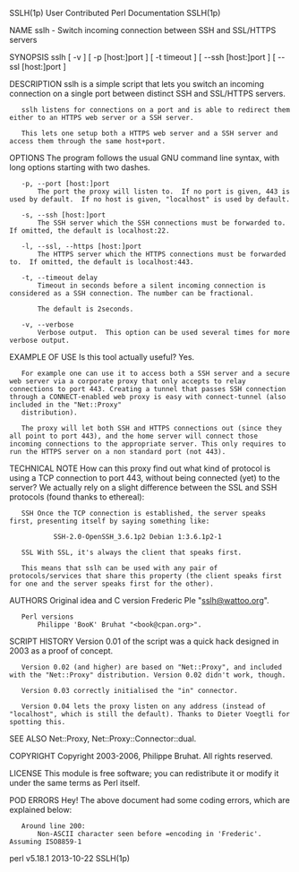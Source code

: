 SSLH(1p)                                                                                                                                  User Contributed Perl Documentation                                                                                                                                  SSLH(1p)

NAME
       sslh - Switch incoming connection between SSH and SSL/HTTPS servers

SYNOPSIS
       sslh [ -v ] [ -p [host:]port ] [ -t timeout ]
            [ --ssh [host:]port ] [ --ssl [host:]port ]

DESCRIPTION
       sslh is a simple script that lets you switch an incoming connection on a single port between distinct SSH and SSL/HTTPS servers.

       sslh listens for connections on a port and is able to redirect them either to an HTTPS web server or a SSH server.

       This lets one setup both a HTTPS web server and a SSH server and access them through the same host+port.

OPTIONS
       The program follows the usual GNU command line syntax, with long options starting with two dashes.

       -p, --port [host:]port
           The port the proxy will listen to.  If no port is given, 443 is used by default.  If no host is given, "localhost" is used by default.

       -s, --ssh [host:]port
           The SSH server which the SSH connections must be forwarded to.  If omitted, the default is localhost:22.

       -l, --ssl, --https [host:]port
           The HTTPS server which the HTTPS connections must be forwarded to.  If omitted, the default is localhost:443.

       -t, --timeout delay
           Timeout in seconds before a silent incoming connection is considered as a SSH connection. The number can be fractional.

           The default is 2seconds.

       -v, --verbose
           Verbose output.  This option can be used several times for more verbose output.

EXAMPLE OF USE
       Is this tool actually useful? Yes.

       For example one can use it to access both a SSH server and a secure web server via a corporate proxy that only accepts to relay connections to port 443. Creating a tunnel that passes SSH connection through a CONNECT-enabled web proxy is easy with connect-tunnel (also included in the "Net::Proxy"
       distribution).

       The proxy will let both SSH and HTTPS connections out (since they all point to port 443), and the home server will connect those incoming connections to the appropriate server. This only requires to run the HTTPS server on a non standard port (not 443).

TECHNICAL NOTE
       How can this proxy find out what kind of protocol is using a TCP connection to port 443, without being connected (yet) to the server?  We actually rely on a slight difference between the SSL and SSH protocols (found thanks to ethereal):

       SSH Once the TCP connection is established, the server speaks first, presenting itself by saying something like:

               SSH-2.0-OpenSSH_3.6.1p2 Debian 1:3.6.1p2-1

       SSL With SSL, it's always the client that speaks first.

       This means that sslh can be used with any pair of protocols/services that share this property (the client speaks first for one and the server speaks first for the other).

AUTHORS
       Original idea and C version
           Frederic Ple "<sslh@wattoo.org>".

       Perl versions
           Philippe 'BooK' Bruhat "<book@cpan.org>".

SCRIPT HISTORY
       Version 0.01 of the script was a quick hack designed in 2003 as a proof of concept.

       Version 0.02 (and higher) are based on "Net::Proxy", and included with the "Net::Proxy" distribution. Version 0.02 didn't work, though.

       Version 0.03 correctly initialised the "in" connector.

       Version 0.04 lets the proxy listen on any address (instead of "localhost", which is still the default). Thanks to Dieter Voegtli for spotting this.

SEE ALSO
       Net::Proxy, Net::Proxy::Connector::dual.

COPYRIGHT
       Copyright 2003-2006, Philippe Bruhat. All rights reserved.

LICENSE
       This module is free software; you can redistribute it or modify it under the same terms as Perl itself.

POD ERRORS
       Hey! The above document had some coding errors, which are explained below:

       Around line 200:
           Non-ASCII character seen before =encoding in 'Frederic'. Assuming ISO8859-1

perl v5.18.1                                                                                                                                           2013-10-22                                                                                                                                              SSLH(1p)
